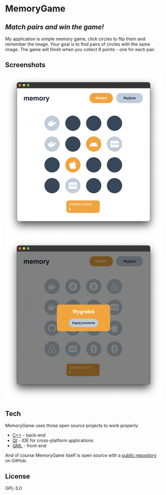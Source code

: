 # MemoryGame
## _Match pairs and win the game!_

My application is simple memory game, click circles to flip them and remember the image. Your goal is to find pairs of circles with the same image. The game will finish when you collect 8 points - one for each pair. 

## Screenshots

![game](https://raw.githubusercontent.com/dszulik/MemoryGame/main/images/screenshots/game.png?raw=true)
![win](https://raw.githubusercontent.com/dszulik/MemoryGame/main/images/screenshots/win.png?raw=true)

## Tech

MemoryGame uses those open source projects to work properly:

- [C++] - back-end
- [Qt] - IDE for cross-platform applications
- [QML] - front-end

And of course MemoryGame itself is open source with a [public repository][MemoryGame]
 on GitHub.

## License

GPL-3.0

[//]: # (These are reference links used in the body of this note and get stripped out when the markdown processor does its job. There is no need to format nicely because it shouldn't be seen. Thanks SO - http://stackoverflow.com/questions/4823468/store-comments-in-markdown-syntax)

[c++]: <https://isocpp.org/>
[Qt]: <https://www.qt.io/>
[QML]: <https://doc.qt.io/qt-5/qtqml-index.html>
[git-repo-url]: <https://github.com/dszulik/MemoryGame.git>
[MemoryGame]: <https://github.com/dszulik/MemoryGame>
